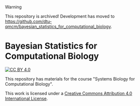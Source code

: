 > [!WARNING]
> This repository is archived! Development has moved to https://github.com/dtu-qmcm/bayesian_statistics_for_computational_biology.

# Bayesian Statistics for Computational Biology

[![CC BY 4.0][cc-by-shield]][cc-by]

This repository has materials for the course "Systems Biology for Computational
Biology".

This work is licensed under a
[Creative Commons Attribution 4.0 International License][cc-by].

[cc-by]: http://creativecommons.org/licenses/by/4.0/
[cc-by-image]: https://i.creativecommons.org/l/by/4.0/88x31.png
[cc-by-shield]: https://img.shields.io/badge/License-CC%20BY%204.0-lightgrey.svg


